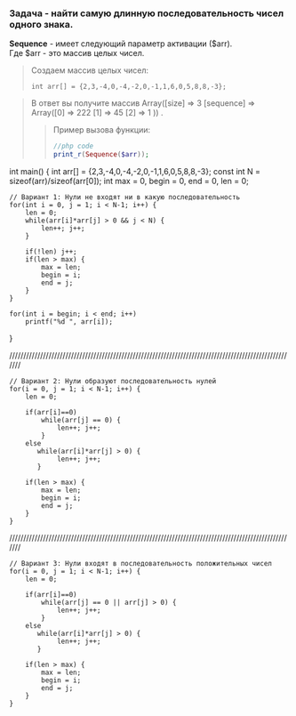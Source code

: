 
### Задача - найти самую длинную последовательность чисел одного знака. 

**Sequence** - имеет следующий параметр активации ($arr). <br>
Где $arr - это массив целых чисел.<br>

> Создаем массив целых чисел: <br>
> ```сpp
> int arr[] = {2,3,-4,0,-4,-2,0,-1,1,6,0,5,8,8,-3}; 
> ```




> В ответ вы получите массив Array([size] => 3 [sequence] => Array([0] => 222 [1] => 45 [2] => 1 )) . <br>
>> Пример вызова функции:
>> ```php 
>> //php code 
>> print_r(Sequence($arr));
>> ```










int main() {
	int arr[] = {2,3,-4,0,-4,-2,0,-1,1,6,0,5,8,8,-3}; 
	const int N = sizeof(arr)/sizeof(arr[0]);
	int max = 0, begin = 0, end = 0, len = 0;
	
	// Вариант 1: Нули не входят ни в какую последовательность
	for(int i = 0, j = 1; i < N-1; i++) {
		len = 0;
		while(arr[i]*arr[j] > 0 && j < N) {
			len++; j++;
		}

		if(!len) j++;
		if(len > max) {
			max = len;
			begin = i;
			end = j;
		}
	}
	
	for(int i = begin; i < end; i++)
		printf("%d ", arr[i]);
}

///////////////////////////////////////////////////////////////////////////////////////////////////////

	// Вариант 2: Нули образуют последовательность нулей
	for(i = 0, j = 1; i < N-1; i++) {
		len = 0;
		
		if(arr[i]==0)
			while(arr[j] == 0) {
				len++; j++;
			}
	   	else 
		   while(arr[i]*arr[j] > 0) {
		   		len++; j++;
		   } 
       	
		if(len > max) {
			max = len;
			begin = i;
			end = j;
		}
	}
	
///////////////////////////////////////////////////////////////////////////////////////////////////////

	// Вариант 3: Нули входят в последовательность положительных чисел
	for(i = 0, j = 1; i < N-1; i++) {
		len = 0;
		
		if(arr[i]==0)
			while(arr[j] == 0 || arr[j] > 0) {
				len++; j++;
			}
	   	else 
		   while(arr[i]*arr[j] > 0) {
		   		len++; j++;
		   } 
       	
		if(len > max) {
			max = len;
			begin = i;
			end = j;
		}
	}
